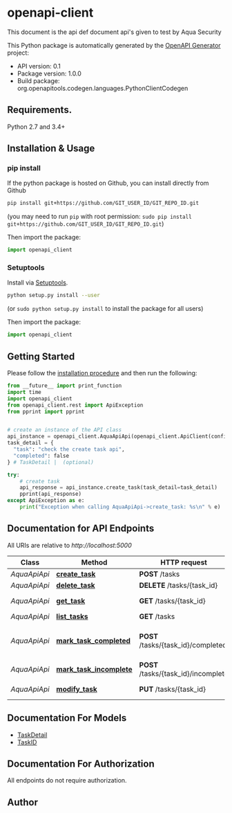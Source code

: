 # openapi-client
This document is the api def document api's given to test by Aqua Security

This Python package is automatically generated by the [OpenAPI Generator](https://openapi-generator.tech) project:

- API version: 0.1
- Package version: 1.0.0
- Build package: org.openapitools.codegen.languages.PythonClientCodegen

## Requirements.

Python 2.7 and 3.4+

## Installation & Usage
### pip install

If the python package is hosted on Github, you can install directly from Github

```sh
pip install git+https://github.com/GIT_USER_ID/GIT_REPO_ID.git
```
(you may need to run `pip` with root permission: `sudo pip install git+https://github.com/GIT_USER_ID/GIT_REPO_ID.git`)

Then import the package:
```python
import openapi_client 
```

### Setuptools

Install via [Setuptools](http://pypi.python.org/pypi/setuptools).

```sh
python setup.py install --user
```
(or `sudo python setup.py install` to install the package for all users)

Then import the package:
```python
import openapi_client
```

## Getting Started

Please follow the [installation procedure](#installation--usage) and then run the following:

```python
from __future__ import print_function
import time
import openapi_client
from openapi_client.rest import ApiException
from pprint import pprint


# create an instance of the API class
api_instance = openapi_client.AquaApiApi(openapi_client.ApiClient(configuration))
task_detail = {
  "task": "check the create task api",
  "completed": false
} # TaskDetail |  (optional)

try:
    # create task
    api_response = api_instance.create_task(task_detail=task_detail)
    pprint(api_response)
except ApiException as e:
    print("Exception when calling AquaApiApi->create_task: %s\n" % e)

```

## Documentation for API Endpoints

All URIs are relative to *http://localhost:5000*

Class | Method | HTTP request | Description
------------ | ------------- | ------------- | -------------
*AquaApiApi* | [**create_task**](docs/AquaApiApi.md#create_task) | **POST** /tasks | create task
*AquaApiApi* | [**delete_task**](docs/AquaApiApi.md#delete_task) | **DELETE** /tasks/{task_id} | delete task
*AquaApiApi* | [**get_task**](docs/AquaApiApi.md#get_task) | **GET** /tasks/{task_id} | get the task details
*AquaApiApi* | [**list_tasks**](docs/AquaApiApi.md#list_tasks) | **GET** /tasks | listing taks
*AquaApiApi* | [**mark_task_completed**](docs/AquaApiApi.md#mark_task_completed) | **POST** /tasks/{task_id}/completed | Mark existing task as completed
*AquaApiApi* | [**mark_task_incomplete**](docs/AquaApiApi.md#mark_task_incomplete) | **POST** /tasks/{task_id}/incomplete | mark task incomplete
*AquaApiApi* | [**modify_task**](docs/AquaApiApi.md#modify_task) | **PUT** /tasks/{task_id} | modify tasks


## Documentation For Models

 - [TaskDetail](docs/TaskDetail.md)
 - [TaskID](docs/TaskID.md)


## Documentation For Authorization

 All endpoints do not require authorization.

## Author




